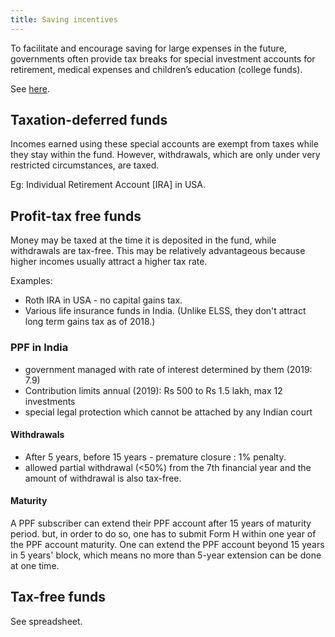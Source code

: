 ```yaml
---
title: Saving incentives
---
```


To facilitate and encourage saving for large expenses in the future, governments often provide tax breaks for special investment accounts for retirement, medical expenses and children’s education (college funds).

See [here](https://docs.google.com/spreadsheets/d/1JHM7R5afB9CtE3_Vdun7kjUmbh6dQJEdDmkX9apOS4E/edit#gid=417813240).

## Taxation-deferred funds

Incomes earned using these special accounts are exempt from taxes while they stay within the fund. However, withdrawals, which are only under very restricted circumstances, are taxed.

Eg: Individual Retirement Account \[IRA\] in USA.

## Profit-tax free funds

Money may be taxed at the time it is deposited in the fund, while withdrawals are tax-free. This may be relatively advantageous because higher incomes usually attract a higher tax rate.

Examples:
- Roth IRA in USA - no capital gains tax.
- Various life insurance funds in India. (Unlike ELSS, they don't attract long term gains tax as of 2018.)

### PPF in India
- government managed with rate of interest determined by them (2019: 7.9)
- Contribution limits annual (2019):  Rs 500 to Rs 1.5 lakh, max 12 investments 
- special legal protection which cannot be attached by any Indian court

#### Withdrawals
- After 5 years, before 15 years - premature closure : 1% penalty.
- allowed partial withdrawal (<50%) from the 7th financial year and the amount of withdrawal is also tax-free. 

#### Maturity
A PPF subscriber can extend their PPF account after 15 years of maturity period. but, in order to do so, one has to submit Form H within one year of the PPF account maturity. One can extend the PPF account beyond 15 years in 5 years' block, which means no more than 5-year extension can be done at one time.

## Tax-free funds
See spreadsheet.
